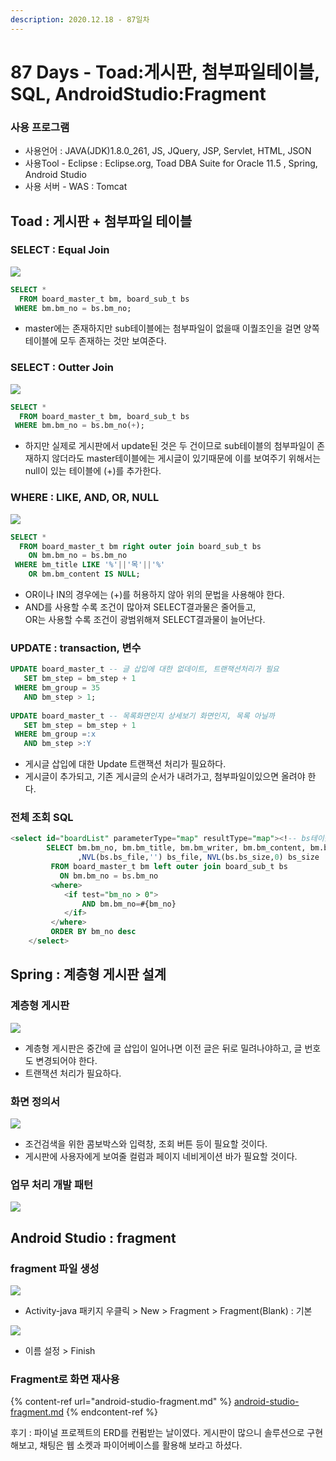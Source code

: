 ```yaml
---
description: 2020.12.18 - 87일차
---
```


# 87 Days - Toad:게시판, 첨부파일테이블, SQL, AndroidStudio:Fragment

### 사용 프로그램

* 사용언어 : JAVA(JDK)1.8.0\_261, JS, JQuery, JSP, Servlet, HTML, JSON
* 사용Tool  - Eclipse : Eclipse.org, Toad DBA Suite for Oracle 11.5 , Spring, Android Studio
* 사용 서버 - WAS : Tomcat

## Toad : 게시판 + 첨부파일 테이블

### SELECT : Equal Join

![](../../../.gitbook/assets/eaual.png)

```sql
SELECT *
  FROM board_master_t bm, board_sub_t bs
 WHERE bm.bm_no = bs.bm_no;
```

* master에는 존재하지만 sub테이블에는 첨부파일이 없을때 이퀄조인을 걸면 양쪽테이블에 모두 존재하는 것만 보여준다.

### SELECT : Outter Join

![](../../../.gitbook/assets/outter.png)

```sql
SELECT *
  FROM board_master_t bm, board_sub_t bs
 WHERE bm.bm_no = bs.bm_no(+);
```

* 하지만 실제로 게시판에서 update된 것은 두 건이므로 sub테이블의 첨부파일이 존재하지 않더라도 master테이블에는 게시글이 있기때문에 이를 보여주기 위해서는 null이 있는 테이블에 (+)를 추가한다.

### WHERE : LIKE, AND, OR, NULL

![](<../../../.gitbook/assets/1 (91).png>)

```sql
SELECT *
  FROM board_master_t bm right outer join board_sub_t bs
    ON bm.bm_no = bs.bm_no
 WHERE bm_title LIKE '%'||'목'||'%'
    OR bm.bm_content IS NULL;
```

* OR이나 IN의 경우에는 (+)를 허용하지 않아 위의 문법을 사용해야 한다.
* AND를 사용할 수록 조건이 많아져 SELECT결과물은 줄어들고,\
  OR는 사용할 수록 조건이 광범위해져 SELECT결과물이 늘어난다.

### UPDATE : transaction, 변수

```sql
UPDATE board_master_t -- 글 삽입에 대한 없데이트, 트랜잭션처리가 필요
   SET bm_step = bm_step + 1
 WHERE bm_group = 35
   AND bm_step > 1;
   
UPDATE board_master_t -- 목록화면인지 상세보기 화면인지, 목록 아닐까
   SET bm_step = bm_step + 1
 WHERE bm_group =:x
   AND bm_step >:Y
```

* 게시글 삽입에 대한 Update 트랜잭션 처리가 필요하다.
* 게시글이 추가되고, 기존 게시글의 순서가 내려가고, 첨부파일이있으면 올려야 한다.

### 전체 조회 SQL

```sql
<select id="boardList" parameterType="map" resultType="map"><!-- bs테이블은 null일 수 있으므로 nullpointer방지로 NVL구문 사용 -->		   
		SELECT bm.bm_no, bm.bm_title, bm.bm_writer, bm.bm_content, bm.bm_email,bm.bm_pw, bm.bm_group, bm.bm_pos, bm.bm_step, bm.bm_hit, bm.bm_date
			   ,NVL(bs.bs_file,'') bs_file, NVL(bs.bs_size,0) bs_size 
		 FROM board_master_t bm left outer join board_sub_t bs
		   ON bm.bm_no = bs.bm_no
		 <where>
		 	<if test="bm_no > 0">
		 		AND bm.bm_no=#{bm_no}
		 	</if>
		 </where>
		 ORDER BY bm_no desc
	</select>
```

## Spring : 계층형 게시판 설계

### 계층형 게시판

![](<../../../.gitbook/assets/1 (95).png>)

* 계층형 게시판은 중간에 글 삽입이 일어나면 이전 글은 뒤로 밀려나야하고, 글 번호도 변경되어야 한다.
* 트랜잭션 처리가 필요하다.

### 화면 정의서

![](<../../../.gitbook/assets/2 (72).png>)

* 조건검색을 위한 콤보박스와 입력창, 조회 버튼 등이 필요할 것이다.
* 게시판에 사용자에게 보여줄 컬럼과 페이지 네비게이션 바가 필요할 것이다.

### 업무 처리 개발 패턴

![](<../../../.gitbook/assets/3 (55).png>)

## Android Studio : fragment

### fragment 파일 생성

![](../../../.gitbook/assets/fragment1.png)

* Activity-java 패키지 우클릭 > New > Fragment > Fragment(Blank) : 기본

![](../../../.gitbook/assets/fragment2.png)

* 이름 설정 > Finish

### Fragment로 화면 재사용

{% content-ref url="android-studio-fragment.md" %}
[android-studio-fragment.md](android-studio-fragment.md)
{% endcontent-ref %}

후기 : 파이널 프로젝트의 ERD를 컨펌받는 날이였다. 게시판이 많으니 솔루션으로 구현해보고, 채팅은 웹 소켓과 파이어베이스를 활용해 보라고 하셨다.
